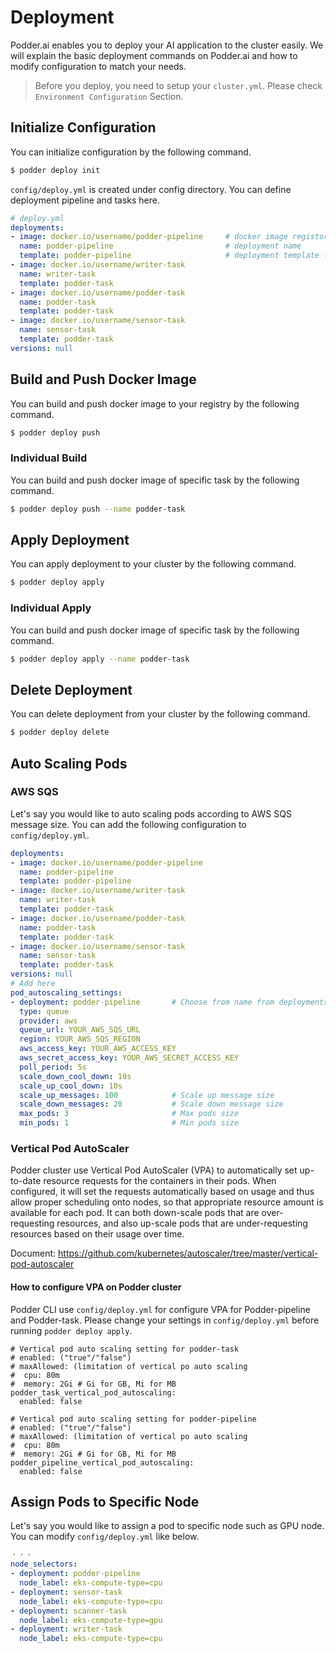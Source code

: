 # Deployment
Podder.ai enables you to deploy your AI application to the cluster easily. We will explain the basic deployment commands on Podder.ai and how to modify configuration to match your needs.
> Before you deploy, you need to setup your `cluster.yml`. Please check `Environment Configuration` Section.

## Initialize Configuration
You can initialize configuration by the following command.
```bash
$ podder deploy init
```

`config/deploy.yml` is created under config directory. You can define deployment pipeline and tasks here.
```yaml
# deploy.yml
deployments:
- image: docker.io/username/podder-pipeline     # docker image registory
  name: podder-pipeline                         # deployment name
  template: podder-pipeline                     # deployment template (podder-pipeline or podder-task)
- image: docker.io/username/writer-task
  name: writer-task
  template: podder-task
- image: docker.io/username/podder-task
  name: podder-task
  template: podder-task
- image: docker.io/username/sensor-task
  name: sensor-task
  template: podder-task
versions: null
```

## Build and Push Docker Image
You can build and push docker image to your registry by the following command.
```bash
$ podder deploy push
```

### Individual Build
You can build and push docker image of specific task by the following command.
```bash
$ podder deploy push --name podder-task
```

## Apply Deployment
You can apply deployment to your cluster by the following command.
```bash
$ podder deploy apply
```

### Individual Apply
You can build and push docker image of specific task by the following command.
```bash
$ podder deploy apply --name podder-task
```

## Delete Deployment
You can delete deployment from your cluster by the following command.
```bash
$ podder deploy delete
```

## Auto Scaling Pods
### AWS SQS
Let's say you would like to auto scaling pods according to AWS SQS message size. You can add the following configuration to `config/deploy.yml`.
```yaml
deployments:
- image: docker.io/username/podder-pipeline
  name: podder-pipeline
  template: podder-pipeline
- image: docker.io/username/writer-task
  name: writer-task
  template: podder-task
- image: docker.io/username/podder-task
  name: podder-task
  template: podder-task
- image: docker.io/username/sensor-task
  name: sensor-task
  template: podder-task
versions: null
# Add here
pod_autoscaling_settings:
- deployment: podder-pipeline       # Choose from name from deployments
  type: queue
  provider: aws
  queue_url: YOUR_AWS_SQS_URL
  region: YOUR_AWS_SQS_REGION
  aws_access_key: YOUR_AWS_ACCESS_KEY
  aws_secret_access_key: YOUR_AWS_SECRET_ACCESS_KEY
  poll_period: 5s
  scale_down_cool_down: 10s
  scale_up_cool_down: 10s
  scale_up_messages: 100            # Scale up message size
  scale_down_messages: 20           # Scale down message size
  max_pods: 3                       # Max pods size
  min_pods: 1                       # Min pods size
```

### Vertical Pod AutoScaler
Podder cluster use Vertical Pod AutoScaler (VPA) to automatically set up-to-date resource requests for the containers in their pods. When configured, it will set the requests automatically based on usage and thus allow proper scheduling onto nodes, so that appropriate resource amount is available for each pod. It can both down-scale pods that are over-requesting resources, and also up-scale pods that are under-requesting resources based on their usage over time.

Document: https://github.com/kubernetes/autoscaler/tree/master/vertical-pod-autoscaler

#### How to configure VPA on Podder cluster
Podder CLI use `config/deploy.yml` for configure VPA for Podder-pipeline and Podder-task. Please change your settings in `config/deploy.yml` before running `podder deploy apply`.

```
# Vertical pod auto scaling setting for podder-task
# enabled: ("true"/"false")
# maxAllowed: (limitation of vertical po auto scaling
#  cpu: 80m
#  memory: 2Gi # Gi for GB, Mi for MB
podder_task_vertical_pod_autoscaling:
  enabled: false

# Vertical pod auto scaling setting for podder-pipeline
# enabled: ("true"/"false")
# maxAllowed: (limitation of vertical po auto scaling
#  cpu: 80m
#  memory: 2Gi # Gi for GB, Mi for MB
podder_pipeline_vertical_pod_autoscaling:
  enabled: false
```

## Assign Pods to Specific Node
Let's say you would like to assign a pod to specific node such as GPU node. You can modify `config/deploy.yml` like below.
```yaml
・・・
node_selectors:
- deployment: podder-pipeline
  node_label: eks-compute-type=cpu
- deployment: sensor-task
  node_label: eks-compute-type=cpu
- deployment: scanner-task
  node_label: eks-compute-type=gpu
- deployment: writer-task
  node_label: eks-compute-type=cpu
```
